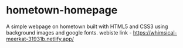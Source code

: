 # hometown-homepage
A simple webpage on hometown built with HTML5 and CSS3 using background images and google fonts.
webiste link - https://whimsical-meerkat-31931b.netlify.app/
